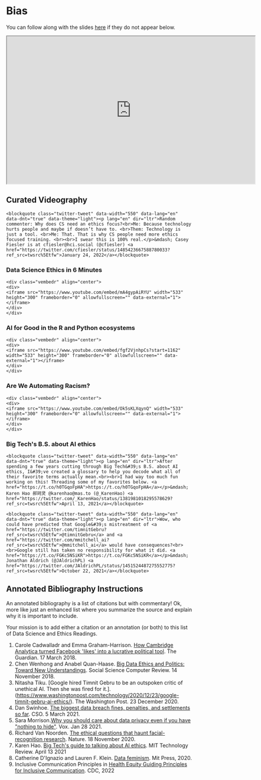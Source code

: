 # Bias





You can follow along with the slides [here][d19_bias] if they do not appear below.

<iframe src="https://datascience4psych.github.io/slides/d19_bias/d19_bias.html" width="672" height="400px" data-external="1"></iframe>


## Curated Videography


```{=html}
<blockquote class="twitter-tweet" data-width="550" data-lang="en" data-dnt="true" data-theme="light"><p lang="en" dir="ltr">Random commenter: Why does CS need an ethics focus?<br>Me: Because technology hurts people and maybe if doesn’t have to. <br>Them: Technology is just a tool. <br>Me: That. That is why CS people need more ethics focused training. <br><br>I swear this is 100% real.</p>&mdash; Casey Fiesler is at cfiesler@hci.social (@cfiesler) <a href="https://twitter.com/cfiesler/status/1485423667588780033?ref_src=twsrc%5Etfw">January 24, 2022</a></blockquote>

```

### Data Science Ethics in 6 Minutes


```{=html}
<div class="vembedr" align="center">
<div>
<iframe src="https://www.youtube.com/embed/mA4gypAiRYU" width="533" height="300" frameborder="0" allowfullscreen="" data-external="1"></iframe>
</div>
</div>
```

### AI for Good in the R and Python ecosystems

```{=html}
<div class="vembedr" align="center">
<div>
<iframe src="https://www.youtube.com/embed/fgf2VjnhpCs?start=1162" width="533" height="300" frameborder="0" allowfullscreen="" data-external="1"></iframe>
</div>
</div>
```

### Are We Automating Racism?

```{=html}
<div class="vembedr" align="center">
<div>
<iframe src="https://www.youtube.com/embed/Ok5sKLXqynQ" width="533" height="300" frameborder="0" allowfullscreen="" data-external="1"></iframe>
</div>
</div>
```

### Big Tech's B.S. about AI ethics


```{=html}
<blockquote class="twitter-tweet" data-width="550" data-lang="en" data-dnt="true" data-theme="light"><p lang="en" dir="ltr">After spending a few years cutting through Big Tech&#39;s B.S. about AI ethics, I&#39;ve created a glossary to help you decode what all of their favorite terms actually mean.<br><br>I had way too much fun working on this! Threading some of my favorites below. <a href="https://t.co/h0TGqoFpHA">https://t.co/h0TGqoFpHA</a></p>&mdash; Karen Hao 郝珂灵 @karenhao@mas.to (@_KarenHao) <a href="https://twitter.com/_KarenHao/status/1381981018295578629?ref_src=twsrc%5Etfw">April 13, 2021</a></blockquote>

```

```{=html}
<blockquote class="twitter-tweet" data-width="550" data-lang="en" data-dnt="true" data-theme="light"><p lang="en" dir="ltr">Wow, who could have predicted that Google&#39;s mistreatment of <a href="https://twitter.com/timnitGebru?ref_src=twsrc%5Etfw">@timnitGebru</a> and <a href="https://twitter.com/mmitchell_ai?ref_src=twsrc%5Etfw">@mmitchell_ai</a> would have consequences?<br><br>Google still has taken no responsibility for what it did. <a href="https://t.co/FGKc5NSiKR">https://t.co/FGKc5NSiKR</a></p>&mdash; Jonathan Aldrich (@JAldrichPL) <a href="https://twitter.com/JAldrichPL/status/1451524487275552775?ref_src=twsrc%5Etfw">October 22, 2021</a></blockquote>

```


## Annotated Bibliography Instructions

An annotated bibliography is a list of citations but with commentary! Ok, more like just an enhanced list where you summarize the source and explain why it is important to include.

Your mission is to add either a citation or an annotation (or both) to this list of Data Science and Ethics Readings. 

1. Carole Cadwalladr and Emma Graham-Harrison. [How Cambridge Analytica turned Facebook 'likes' into a lucrative political tool](https://www.theguardian.com/technology/2018/mar/17/facebook-cambridge-analytica-kogan-data-algorithm). The Guardian. 17 March 2018.
2. Chen Wenhong and Anabel Quan-Haase. [Big Data Ethics and Politics: Toward New Understandings](https://journals.sagepub.com/doi/full/10.1177/0894439318810734). Social Science Computer Review. 14 November 2018.
3. Nitasha Tiku. [Google hired Timnit Gebru to be an outspoken critic of unethical AI. Then she was fired for it.]. (https://www.washingtonpost.com/technology/2020/12/23/google-timnit-gebru-ai-ethics/). The Washington Post. 23 December 2020. 
4. Dan Swinhoe. [The biggest data breach fines, penalties, and settlements so far](https://www.csoonline.com/article/3410278/the-biggest-data-breach-fines-penalties-and-settlements-so-far.html). CSO.  5 March 2021.
5. Sara Morrison.[Why you should care about data privacy even if you have "nothing to hide"](https://www.vox.com/recode/22250897/facebook-data-privacy-collection-algorithms-extremism). Vox. Jan 28 2021.
6. Richard Van Noorden. [The ethical questions that haunt facial-recognition research](https://www.nature.com/articles/d41586-020-03187-3). Nature. 18 November 2020.
7. Karen Hao. [Big Tech's guide to talking about AI ethics](https://www.technologyreview.com/2021/04/13/1022568/big-tech-ai-ethics-guide/). MIT Technology Review. April 13 2021
8. Catherine D'Ignazio and Lauren F. Klein. [Data feminism](https://mitpressonpubpub.mitpress.mit.edu/data-feminism). Mit Press, 2020.
9. Inclusive Communication Principles in [Health Equity Guiding Principles for Inclusive Communication](https://www.cdc.gov/healthcommunication/Preferred_Terms.html). CDC, 2022





<!--DS4P Links-->
[course_web]: https://datascience4psych.github.io/DataScience4Psych
[course_git]: https://github.com/DataScience4Psych/DataScience4Psych
[course_repo]: https://github.com/DataScience4Psych
[course_slides]: https://github.com/DataScience4Psych/slides
[course_syllabus]: https://smasongarrison.github.io/syllabi/ 
<!-- https://smasongarrison.github.io/syllabi/data-science.html -->
[syllabi]: https://smasongarrison.github.io/syllabi
[pl_00]: https://www.youtube.com/playlist?list=PLKrrdtYgOUYaEAnJX20Ryy4OSie375rVY
[pl_01]: https://www.youtube.com/playlist?list=PLKrrdtYgOUYao_7t5ycK4KDXNKaY-ECup
[pl_02]: https://www.youtube.com/playlist?list=PLKrrdtYgOUYZmr_T3PnuxjVIlj0C0kUNI
[pl_03]: https://www.youtube.com/playlist?list=PLKrrdtYgOUYaHmjzdRvfg0yhOIYQnfjwE
[pl_04]: https://www.youtube.com/playlist?list=PLKrrdtYgOUYYWFcel6_vp8__RUKLxhX4y
[pl_05]: https://www.youtube.com/playlist?list=PLKrrdtYgOUYYMIguiV1F8RagMYibTY4iW
[pl_06]: https://www.youtube.com/playlist?list=PLKrrdtYgOUYYV_KDod3Mk9-RmtFXii9Dv
[pl_07]: https://www.youtube.com/watch?list=PLKrrdtYgOUYZxvEvQ8-PcWrOY_dwY_ETI
[pl_08]: https://www.youtube.com/playlist?list=PLKrrdtYgOUYZgOzYB_dmauw55M7jXvsdo
[pl_09]: https://www.youtube.com/playlist?list=PLKrrdtYgOUYbaiTmldRY2ddsLrHp3z6yO
[pl_10]: https://www.youtube.com/playlist?list=PLKrrdtYgOUYbPw5iYzYEzoOKa7mJKNIhq
[pl_11]: https://www.youtube.com/playlist?list=PLKrrdtYgOUYZ-u6LzBbanrNFoeLHKaLL6
[pl_12]: https://www.youtube.com/playlist?list=PLKrrdtYgOUYbwRS-9Htmb80_t1NG-021e
[pl_13]: https://www.youtube.com/playlist?list=PLKrrdtYgOUYbWGmSnbLIYwdLOnGm6une6
[pl_14]: https://www.youtube.com/playlist?list=PLKrrdtYgOUYbWGmSnbLIYwdLOnGm6une6
[pl_15]: https://www.youtube.com/playlist?list=PLKrrdtYgOUYa5MoYrV8EsWQ5jIr5ZYMpM
[pl_all]: https://www.youtube.com/playlist?list=PLKrrdtYgOUYZomNqf-1dtCDW94ySdLv-9


<!--AE Links-->
[ae01a_unvotes]: https://github.com/DataScience4Psych/ae01a_unvotes
[ae01b_covid]: https://github.com/DataScience4Psych/ae01b_covid
[ae02_bechdel]: https://github.com/DataScience4Psych/ae-02-bechdel-rmarkdown
[ae03_starwars]: https://github.com/DataScience4Psych/ae-03-starwars-dataviz


<!-- Lab Links-->

[lab01_hello]: https://github.com/DataScience4Psych/lab-01-hello-r

<!--Slides-->
[d01_welcome]: https://datascience4psych.github.io/slides/d01_welcome/d01_welcome.html
[d02_toolkit]: https://datascience4psych.github.io/slides/d02_toolkit/d02_toolkit.html
[d03_dataviz]: https://datascience4psych.github.io/slides/d03_dataviz/d03_dataviz.html
[d04_ggplot2]: https://datascience4psych.github.io/slides/d04_ggplot2/d04_ggplot2.html
[d05_viznum]: https://datascience4psych.github.io/slides/d05_viznum/d05_viznum.html
[d06_vizcat]: https://datascience4psych.github.io/slides/d06_vizcat/d06_vizcat.html
[d07_tidy]: https://datascience4psych.github.io/slides/d07_tidy/d07_tidy.html
[d08_grammar]: https://datascience4psych.github.io/slides/d08_grammar/d08_grammar.html
[d09_wrangle]: https://datascience4psych.github.io/slides/d09_wrangle/d09_wrangle.html
[d10_dfs]: https://datascience4psych.github.io/slides/d10_dfs/d10_dfs.html
[d11_types]: https://datascience4psych.github.io/slides/d11_types/d11_types.html
[d12_import]: https://datascience4psych.github.io/slides/d12_import/d12_import.html
[d13_goodviz]: https://datascience4psych.github.io/slides/d13_goodviz/d13_goodviz.html
[d13b_moreggplot]: https://datascience4psych.github.io/slides/d13_goodviz/d13b_moreggplot.html
[d14_confound]: https://datascience4psych.github.io/slides/d14_confound/d14_confound.html
[d15_goodtalk]: https://datascience4psych.github.io/slides/d15_goodtalk/d15_goodtalk.html
[d16_webscraping]: https://datascience4psych.github.io/slides/d16_webscraping/d16_webscraping.html
[d17_functions]: https://datascience4psych.github.io/slides/d17_functions/d17_functions.html
[d18_ethics]: https://datascience4psych.github.io/slides/d18_ethics/d18_ethics.html
[d19_bias]: https://datascience4psych.github.io/slides/d19_bias/d19_bias.html


<!--externals-->

[stat545]: https://stat545.com
[r4ds]: https://r4ds.had.co.nz
[cran]: https://cloud.r-project.org

